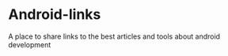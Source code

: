 Android-links
=============

A place to share links to the best articles and tools about android development
